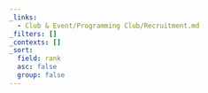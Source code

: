 ```yaml
---
_links:
  - Club & Event/Programming Club/Recruitment.md
_filters: []
_contexts: []
_sort:
  field: rank
  asc: false
  group: false
---
```

